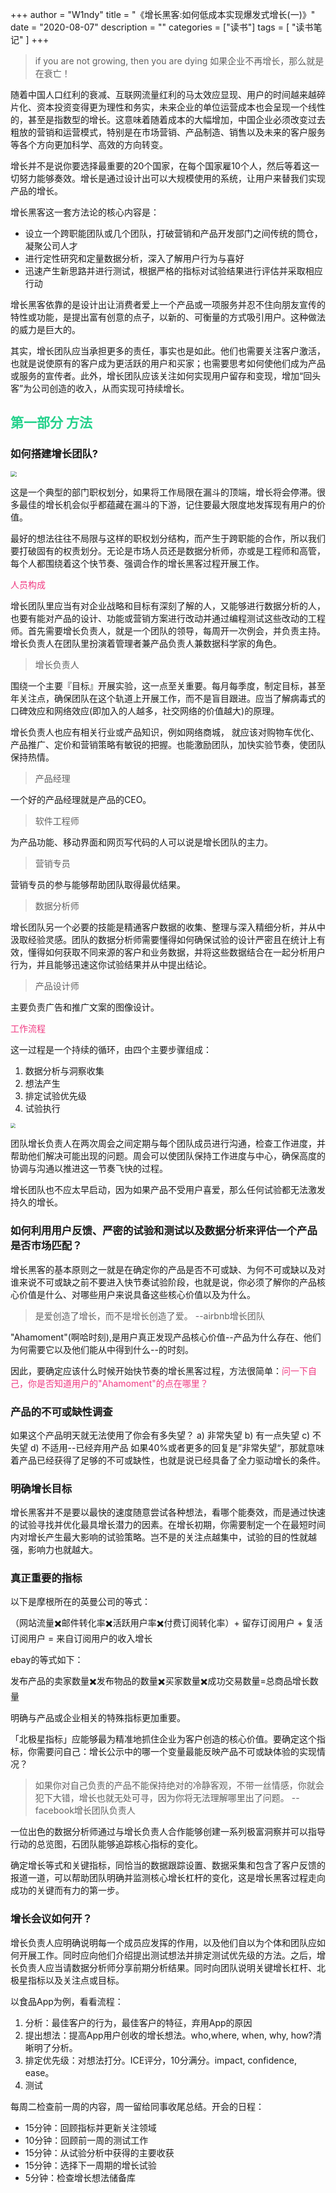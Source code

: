 +++
author = "W1ndy"
title = "《增长黑客:如何低成本实现爆发式增长(一)》"
date = "2020-08-07"
description = ""
categories = ["读书"]
tags = [
    "读书笔记"
]
+++
> if you are not growing, then you are dying
> 如果企业不再增长，那么就是在衰亡！

随着中国人口红利的衰减、互联网流量红利的马太效应显现、用户的时间越来越碎片化、资本投资变得更为理性和务实，未来企业的单位运营成本也会呈现一个线性的，甚至是指数型的增长。这意味着随着成本的大幅增加，中国企业必须改变过去粗放的营销和运营模式，特别是在市场营销、产品制造、销售以及未来的客户服务等各个方向更加科学、高效的方向转变。

增长并不是说你要选择最重要的20个国家，在每个国家雇10个人，然后等着这一切努力能够奏效。增长是通过设计出可以大规模使用的系统，让用户来替我们实现产品的增长。

增长黑客这一套方法论的核心内容是：

* 设立一个跨职能团队或几个团队，打破营销和产品开发部门之间传统的筒仓，凝聚公司人才
* 进行定性研究和定量数据分析，深入了解用户行为与喜好
* 迅速产生新思路并进行测试，根据严格的指标对试验结果进行评估并采取相应行动

增长黑客依靠的是设计出让消费者爱上一个产品或一项服务并忍不住向朋友宣传的特性或功能，是提出富有创意的点子，以新的、可衡量的方式吸引用户。这种做法的威力是巨大的。

其实，增长团队应当承担更多的责任，事实也是如此。他们也需要关注客户激活，也就是说使原有的客户成为更活跃的用户和买家；也需要思考如何使他们成为产品或服务的宣传者。此外，增长团队应该关注如何实现用户留存和变现，增加“回头客”为公司创造的收入，从而实现可持续增长。

<h2 style="color: #23D18B"> 第一部分 方法 </h2>

### 如何搭建增长团队?

<img src="https://raw.githubusercontent.com/w1ndyz/windy-img/master/img/khdx.png" style="zoom:60%;" />

这是一个典型的部门职权划分，如果将工作局限在漏斗的顶端，增长将会停滞。很多最佳的增长机会似乎都蕴藏在漏斗的下游，记住要最大限度地发挥现有用户的价值。

最好的想法往往不局限与这样的职权划分结构，而产生于跨职能的合作，所以我们要打破固有的权责划分。无论是市场人员还是数据分析师，亦或是工程师和高管，每个人都围绕着这个快节奏、强调合作的增长黑客过程开展工作。

<span style="color: #F03A82">人员构成</span>

增长团队里应当有对企业战略和目标有深刻了解的人，又能够进行数据分析的人，也要有能对产品的设计、功能或营销方案进行改动并通过编程测试这些改动的工程师。首先需要增长负责人，就是一个团队的领导，每周开一次例会，并负责主持。增长负责人在团队里扮演着管理者兼产品负责人兼数据科学家的角色。

> 增长负责人

围绕一个主要『目标』开展实验，这一点至关重要。每月每季度，制定目标，甚至年关注点，确保团队在这个轨道上开展工作，而不是盲目跟进。应当了解病毒式的口碑效应和网络效应(即加入的人越多，社交网络的价值越大)的原理。

增长负责人也应有相关行业或产品知识，例如网络商城， 就应该对购物车优化、产品推广、定价和营销策略有敏锐的把握。也能激励团队，加快实验节奏，使团队保持热情。

> 产品经理

一个好的产品经理就是产品的CEO。

> 软件工程师

为产品功能、移动界面和网页写代码的人可以说是增长团队的主力。

> 营销专员

营销专员的参与能够帮助团队取得最优结果。

> 数据分析师

增长团队另一个必要的技能是精通客户数据的收集、整理与深入精细分析，并从中汲取经验灵感。团队的数据分析师需要懂得如何确保试验的设计严密且在统计上有效，懂得如何获取不同来源的客户和业务数据，并将这些数据结合在一起分析用户行为，并且能够迅速这你试验结果并从中提出结论。

> 产品设计师

主要负责广告和推广文案的图像设计。

<span style="color: #F03A82">工作流程</span>

这一过程是一个持续的循环，由四个主要步骤组成：
1. 数据分析与洞察收集
2. 想法产生
3. 排定试验优先级
4. 试验执行

<img src="https://raw.githubusercontent.com/w1ndyz/windy-img/master/img/1177c63b5f2b5ccf7aea440107bbcde8.png" style="zoom:50%;" />

团队增长负责人在两次周会之间定期与每个团队成员进行沟通，检查工作进度，并帮助他们解决可能出现的问题。周会可以使团队保持工作进度与中心，确保高度的协调与沟通以推进这一节奏飞快的过程。

增长团队也不应太早启动，因为如果产品不受用户喜爱，那么任何试验都无法激发持久的增长。

### 如何利用用户反馈、严密的试验和测试以及数据分析来评估一个产品是否市场匹配？

增长黑客的基本原则之一就是在确定你的产品是否不可或缺、为何不可或缺以及对谁来说不可或缺之前不要进入快节奏试验阶段，也就是说，你必须了解你的产品核心价值是什么、对哪些用户来说具备这些核心价值以及为什么。

> 是爱创造了增长，而不是增长创造了爱。 --airbnb增长团队

"Ahamoment"(啊哈时刻),是用户真正发现产品核心价值--产品为什么存在、他们为何需要它以及他们能从中得到什么--的时刻。

因此，要确定应该什么时候开始快节奏的增长黑客过程，方法很简单：<span style="color: #F03A82">问一下自己，你是否知道用户的"Ahamoment"的点在哪里？</span>

### 产品的不可或缺性调查

如果这个产品明天就无法使用了你会有多失望？
a) 非常失望
b) 有一点失望
c) 不失望
d) 不适用--已经弃用产品
如果40%或者更多的回复是”非常失望“，那就意味着产品已经获得了足够的不可或缺性，也就是说已经具备了全力驱动增长的条件。

### 明确增长目标

增长黑客并不是要以最快的速度随意尝试各种想法，看哪个能奏效，而是通过快速的试验寻找并优化最具增长潜力的因素。在增长初期，你需要制定一个在最短时间内对增长产生最大影响的试验策略。岂不是的关注点越集中，试验的目的性就越强，影响力也就越大。

### 真正重要的指标

以下是摩根所在的英曼公司的等式：

（网站流量✖️邮件转化率✖️活跃用户率✖️付费订阅转化率）+ 留存订阅用户 + 复活订阅用户 = 来自订阅用户的收入增长

ebay的等式如下：

发布产品的卖家数量✖️发布物品的数量✖️买家数量✖️成功交易数量=总商品增长数量

明确与产品或企业相关的特殊指标更加重要。

「北极星指标」应能够最为精准地抓住企业为客户创造的核心价值。要确定这个指标，你需要问自己：增长公示中的哪一个变量最能反映产品不可或缺体验的实现情况？

> 如果你对自己负责的产品不能保持绝对的冷静客观，不带一丝情感，你就会犯下大错，增长也就无处可寻，因为你将无法理解哪里出了问题。 --facebook增长团队负责人

一位出色的数据分析师通过与增长负责人合作能够创建一系列极富洞察并可以指导行动的总览图，石团队能够追踪核心指标的变化。

确定增长等式和关键指标，同恰当的数据跟踪设置、数据采集和包含了客户反馈的报道一道，可以帮助团队明确并监测核心增长杠杆的变化，这是增长黑客过程走向成功的关键而有力的第一步。

### 增长会议如何开？

增长负责人应明确说明每一个成员应发挥的作用，以及他们自以为个体和团队应如何开展工作。同时应向他们介绍提出测试想法并排定测试优先级的方法。之后，增长负责人应当请数据分析师分享前期分析结果。同时向团队说明关键增长杠杆、北极星指标以及关注点或目标。

以食品App为例，看看流程：

1. 分析：最佳客户的行为，最佳客户的特征，弃用App的原因
2. 提出想法：提高App用户创收的增长想法。who,where, when, why, how?清晰明了分析。
3. 排定优先级：对想法打分。ICE评分，10分满分。impact, confidence, ease。
4. 测试

每周二检查前一周的内容，周一留给同事收尾总结。开会的日程：
* 15分钟：回顾指标并更新关注领域
* 10分钟：回顾前一周的测试工作
* 15分钟：从试验分析中获得的主要收获
* 15分钟：选择下一周期的增长试验
* 5分钟：检查增长想法储备库